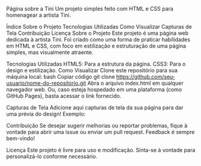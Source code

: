 Página sobre a Tini
Um projeto simples feito com HTML e CSS para homenagear a artista Tini.

Índice
Sobre o Projeto
Tecnologias Utilizadas
Como Visualizar
Capturas de Tela
Contribuição
Licença
Sobre o Projeto
Este projeto é uma página web dedicada à artista Tini. Foi criado como uma forma de praticar habilidades em HTML e CSS, com foco em estilização e estruturação de uma página simples, mas visualmente atraente.

Tecnologias Utilizadas
HTML5: Para a estrutura da página.
CSS3: Para o design e estilização.
Como Visualizar
Clone este repositório para sua máquina local:
bash
Copiar código
git clone https://github.com/seu-usuario/nome-do-repositorio.git
Abra o arquivo index.html em qualquer navegador web.
Ou, caso esteja hospedado em uma plataforma (como GitHub Pages), basta acessar o link fornecido.

Capturas de Tela
Adicione aqui capturas de tela da sua página para dar uma prévia do design!
Exemplo:


Contribuição
Se desejar sugerir melhorias ou reportar problemas, fique à vontade para abrir uma issue ou enviar um pull request. Feedback é sempre bem-vindo!

Licença
Este projeto é livre para uso e modificação. Sinta-se à vontade para personalizá-lo conforme necessário.

